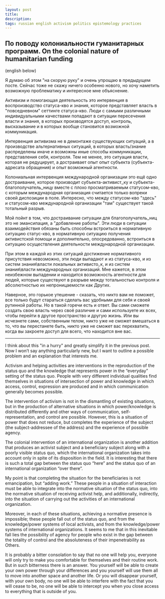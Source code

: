 ```yaml
---
layout: post
title: 
description: 
tags: russian english activism politics epistemology practices
---
```


## По поводу колониальности гуманитарных программ. On the colonial nature of humanitarian funding

(english below)

Я думаю об этом "на скорую руку" и очень упрощаю в предыдущем посте. Сейчас тоже не скажу ничего особенно нового, но хочу наметить возможную проблематику и интересное мне объяснение.

Активизм и помогающая деятельность это интервенция в воспроизводство статуса-кво и знания, которое представляет власть в "повседневном" сеттинге статуса-кво. Люди с самыми различными индивидуальными качествами попадают в ситуации пересечения власти и знания, в которых производятся доступ, контроль, высказывание и в которых вообще становится возможной коммуникация. 

Интервенция активизма не в демонтаже существующих ситуаций, а в производстве альтернативных ситуаций, в которых власть/знание распределены иначе и возможны иные способы коммуникации, представления себя, контроля. Тем не менее, это ситуация власти, которая не редуцирует, а достраивает опыт опыт субъекта (субъекта-адресата обращения) и опыт возможный агентности.

Колониальная интервенция международной организации это ещё одно достраивание, которое производит субъекта-активист_ку и субъекта-благополучатель_ницу вместе с плохо просматриваемым статусом-кво, с которым международная организация считается только вопреки своей диспозиции в поле. Интересно, что между статусом-кво "здесь" и статусом-кво международной организации "там" существует такой тотальный разрыв.

Мой пойнт в том, что достраивание ситуации для благополучатель_ниц это не эмансипация, а "добавление работы". Эти люди в ситуации взаимодействия обязаны быть способны встроиться в нормативную ситуацию статус-кво, в нормативную ситуацию получения активистской помощи и дополнительно, опосредованно, встроиться в ситуацию осуществления деятельности международной организации. 

При этом в каждой из этих ситуаций достижение нормативного присутствия невозможно, эти люди выпадают и из статуса-кво, и из систем знания\власти локальных активисто_к, и из систем знания\власти международных организаций. Мне кажется, в этом неизбежном выпадении и находится возможность агентности для людей, которые существуют в разрыве между тотальностью контроля и абсолютностью их непроницаемости как Других. 

Наверное, это горькое утешение - сказать, что никто вам не поможет, все только будут стараться сделать вас удобными для себя и своей рутинной работы. Но в такой горечи есть и ответ. Вы сами сможете создать свою власть через своё различие и сами используете их всех, чтобы перейти в другое пространство и другую жизнь. Или вы исчезнете сами, собственным телом, никто уже не сможет вмешаться в то, что вы перестанете быть, никто уже не сможет вас перехватить, когда вы закроете доступ для всего, что находится вне вас.

---

I think about this "in a hurry" and greatly simplify it in the previous post. Now I won’t say anything particularly new, but I want to outline a possible problem and an explanation that interests me.

Activism and helping activities are interventions in the reproduction of the status quo and the knowledge that represents power in the “everyday” setting of the status quo. People with very different individual qualities find themselves in situations of intersection of power and knowledge in which access, control, expression are produced and in which communication generally becomes possible.

The intervention of activism is not in the dismantling of existing situations, but in the production of alternative situations in which power/knowledge is distributed differently and other ways of communication, self-representation, and control are possible. However, this is a situation of power that does not reduce, but completes the experience of the subject (the subject-addressee of the address) and the experience of possible agency.

The colonial intervention of an international organization is another addition that produces an activist subject and a beneficiary subject along with a poorly visible status quo, which the international organization takes into account only in spite of its disposition in the field. It is interesting that there is such a total gap between the status quo “here” and the status quo of an international organization “over there”.

My point is that completing the situation for the beneficiaries is not emancipation, but “adding work.” These people in a situation of interaction must be able to integrate into the normative situation of the status quo, into the normative situation of receiving activist help, and additionally, indirectly, into the situation of carrying out the activities of an international organization.

Moreover, in each of these situations, achieving a normative presence is impossible; these people fall out of the status quo, and from the knowledge/power systems of local activists, and from the knowledge/power systems of international organizations. It seems to me that in this inevitable fall lies the possibility of agency for people who exist in the gap between the totality of control and the absoluteness of their impenetrability as Others.

It is probably a bitter consolation to say that no one will help you, everyone will only try to make you comfortable for themselves and their routine work. But in such bitterness there is an answer. You yourself will be able to create your own power through your differences and you yourself will use them all to move into another space and another life. Or you will disappear yourself, with your own body, no one will be able to interfere with the fact that you will cease to be, no one will be able to intercept you when you close access to everything that is outside of you.
